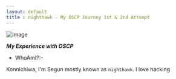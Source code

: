 ```yaml
---
layout: default
title : nighthawk - My OSCP Journey 1st & 2nd Attempt
---
```


![image](https://github.com/user-attachments/assets/44c9797c-7174-4cfa-9448-f37acf740dd9)

_**My Experience with OSCP**_


- WhoAmI?:- 

Konnichiwa, I'm Segun mostly known as `nighthawk`. I love hacking 
